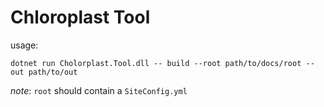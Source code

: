 # Chloroplast Tool

usage:

```
dotnet run Cholorplast.Tool.dll -- build --root path/to/docs/root --out path/to/out
```

_note_: `root` should contain a `SiteConfig.yml`
